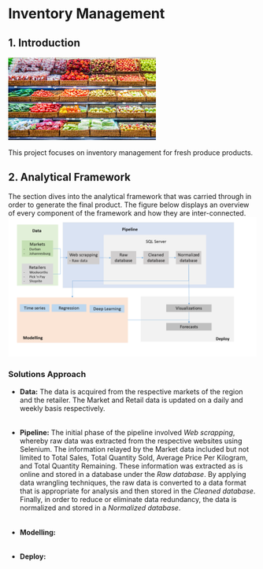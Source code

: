 # Inventory Management

## 1. Introduction

![fresh_produce](imgs/fresh_produce.jpg)

This project focuses on inventory management for fresh produce products.

## 2. Analytical Framework
The section dives into the analytical framework that was carried through in order to generate the final product. The figure below displays an overview of every component of the framework and how they are inter-connected.
![analytical_framework](imgs/analytical_framework.png)

### Solutions Approach
- **Data:** The data is acquired from the respective markets of the region and the retailer. The Market and Retail data is updated on a daily and weekly basis respectively.

######

- **Pipeline:** The initial phase of the pipeline involved *Web scrapping*, whereby raw data was extracted from the respective websites using Selenium. The information relayed by the Market data included but not limited to Total Sales, Total Quantity Sold, Average Price Per Kilogram, and Total Quantity Remaining. These information was extracted as is online and stored in a database under the *Raw database*. By applying data wrangling techniques, the raw data is converted to a data format that is appropriate for analysis and then stored in the *Cleaned database*. Finally, in order to reduce or eliminate data redundancy, the data is normalized and stored in a *Normalized database*.

######

- **Modelling:**

######

- **Deploy:**

